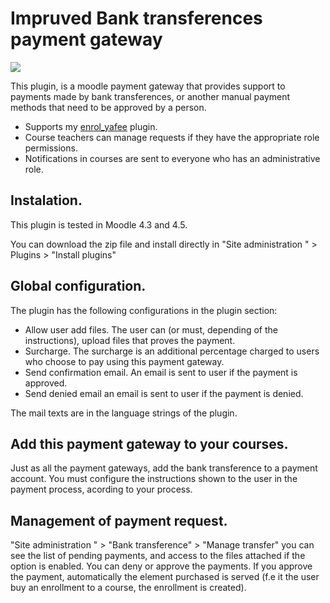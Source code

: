 # Impruved Bank transferences payment gateway

[![](https://img.shields.io/github/v/release/Snickser/moodle-paygw_bank.svg)](https://github.com/Snickser/moodle-paygw_bank/releases)

This plugin, is a moodle payment gateway that provides support to payments made by bank transferences, or another manual payment methods that need to be approved by a person.

- Supports my [enrol_yafee](https://moodle.org/plugins/enrol_yafee) plugin.
- Course teachers can manage requests if they have the appropriate role permissions.
- Notifications in courses are sent to everyone who has an administrative role. 

## Instalation.

This plugin is tested in Moodle 4.3 and 4.5.

You can download the zip file and install directly in "Site administration " > Plugins > "Install plugins"

## Global configuration.

The plugin has the following configurations in the plugin section:
- Allow user add files. The user can (or must, depending of the instructions), upload files that proves the payment.
- Surcharge. The surcharge is an additional percentage charged to users who choose to pay using this payment gateway.
- Send confirmation email. An email is sent to user if the payment is approved.
- Send denied email an email is sent to user if the payment is denied.

The mail texts are in the language strings of the plugin.

## Add this payment gateway to your courses.

Just as all the payment gateways, add the bank transference to a payment account. You must configure the instructions shown to the user in the payment process, acording to your process.

## Management of payment request.

"Site administration " > "Bank transference" > "Manage transfer" you can see the list of pending payments, and access to the files attached if the option is enabled.  You can deny or approve the payments. If you approve the payment, automatically the element purchased is served (f.e it the user buy an enrollment to a course, the enrollment is created).
